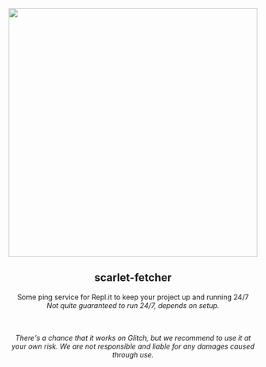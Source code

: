 <div align="center">
  <img width="500" src="https://github.com/nexus-labs-ltd/scarlet-fetcher/blob/main/assets/banner_style.png?raw=true"/>
  <h2>scarlet-fetcher</h2>
  <p style="font-size: '10px'">
    Some ping service for Repl.it to keep your project up and running 24/7 </br>
    <i>Not quite guaranteed to run 24/7, depends on setup.</i>
  </p>
  </br></br>
  <i style="font-size: '25px'">
    There's a chance that it works on Glitch, but we recommend to use it at your own risk.
    We are not responsible and liable for any damages caused through use.
  </i>
</div>
